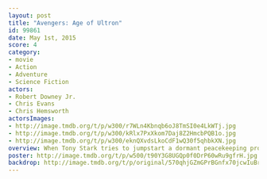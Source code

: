 ```yaml
---
layout: post
title: "Avengers: Age of Ultron"
id: 99861
date: May 1st, 2015
score: 4
category:
- movie
- Action
- Adventure
- Science Fiction
actors:
- Robert Downey Jr.
- Chris Evans
- Chris Hemsworth
actorsImages:
- http://image.tmdb.org/t/p/w300/r7WLn4Kbnqb6oJ8TmSI0e4LkWTj.jpg
- http://image.tmdb.org/t/p/w300/kRlx7PxXkom7Daj8Z2HmcbPQB1o.jpg
- http://image.tmdb.org/t/p/w300/eknQXvdsLkoCdF1wQ30f5qhbkXN.jpg
overview: When Tony Stark tries to jumpstart a dormant peacekeeping program, things go awry and Earth’s Mightiest Heroes are put to the ultimate test as the fate of the planet hangs in the balance. As the villainous Ultron emerges, it is up to The Avengers to stop him from enacting his terrible plans, and soon uneasy alliances and unexpected action pave the way for an epic and unique global adventure.
poster: http://image.tmdb.org/t/p/w500/t90Y3G8UGQp0f0DrP60wRu9gfrH.jpg
backdrop: http://image.tmdb.org/t/p/original/570qhjGZmGPrBGnfx70jcwIuBr4.jpg
---
```

